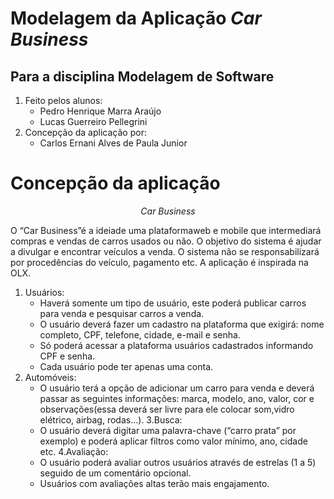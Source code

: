 # Modelagem da Aplicação ___Car Business___

## Para a disciplina Modelagem de Software

1. Feito pelos alunos:
    - Pedro Henrique Marra Araújo
    - Lucas Guerreiro Pellegrini
2. Concepção da aplicação por:
    - Carlos Ernani Alves de Paula Junior
 
 # Concepção da aplicação
 
 <div align="center"><em>Car Business</em></div>
 
 O “Car Business”é a ideiade uma plataformaweb e mobile que intermediará compras e vendas de carros usados ou não. O objetivo do sistema é ajudar a divulgar e encontrar veículos a venda. O sistema não se responsabilizará por procedências do veículo, pagamento etc. A aplicação é inspirada na OLX.
1. Usuários:
    - Haverá somente um tipo de usuário, este poderá publicar carros para venda e pesquisar carros a venda.
    - O usuário deverá fazer um cadastro na plataforma que exigirá: nome completo, CPF, telefone, cidade, e-mail e senha.
    - Só poderá acessar a plataforma usuários cadastrados informando CPF e senha.
    - Cada usuário pode ter apenas uma conta.
2. Automóveis:
    - O usuário terá a opção de adicionar um carro para venda e deverá passar as seguintes informações: marca, modelo, ano, valor, cor e observações(essa deverá ser livre para ele colocar som,vidro elétrico, airbag, rodas...).
3.Busca: 
    - O usuário deverá digitar uma palavra-chave (“carro prata” por exemplo) e poderá aplicar filtros como valor mínimo, ano, cidade etc.
4.Avaliação: 
    - O usuário poderá avaliar outros usuários através de estrelas (1 a 5) seguido de um comentário opcional.
    - Usuários com avaliações altas terão mais engajamento.
